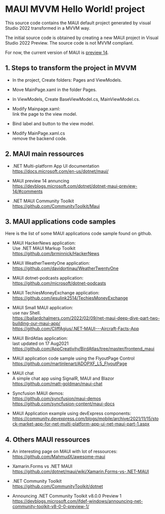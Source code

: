 # MAUI MVVM Hello World! project
This source code contains the MAUI default project generated by visual Studio 2022 transformed in a MVVM way.

The initial source code is obtained by creating a new MAUI project in Visual Studio 2022 Preview. 
The source code is not MVVM compliant.

For now, the current version of MAUI is [preview 14](https://devblogs.microsoft.com/dotnet/dotnet-maui-preview-14/). 

## 1. Steps to transform the project in MVVM

- In the project, Create folders: Pages and ViewModels.

- Move MainPage.xaml in the folder Pages.

- In ViewModels, Create BaseViewModel.cs, MainViewModel.cs.

- Modify Mainpage.xaml:<br>
link the page to the view model.

- Bind label and button to the view model.

- Modify MainPage.xaml.cs<br>
remove the backend code.

## 2. MAUI main ressources

- .NET Multi-platform App UI documentation<br>
https://docs.microsoft.com/en-us/dotnet/maui/

- MAUI preview 14 annuncing<br>
https://devblogs.microsoft.com/dotnet/dotnet-maui-preview-14/#comments

- .NET MAUI Community Toolkit<br>
https://github.com/CommunityToolkit/Maui

## 3. MAUI applications code samples

Here is the list of some MAUI applications code sample found on github.

- MAUI HackerNews application:<br>
  Use .NET MAUI Markup Toolkit<br>
https://github.com/brminnick/HackerNews

- MAUI WeatherTwentyOne application:<br>
https://github.com/davidortinau/WeatherTwentyOne

- MAUI dotnet-podcasts application:<br>
https://github.com/microsoft/dotnet-podcasts

- MAUI TechiesMoneyExchange application:<br>
https://github.com/jesulink2514/TechiesMoneyExchange

- MAUI Small MAUI application:<br>
use nav Shell.<br>
https://ballardchalmers.com/2022/02/09/net-maui-deep-dive-part-two-building-our-maui-app/<br>
https://github.com/CliffAgius/.NET-MAUI---Aircraft-Facts-App

- MAUI BirdAtlas application:<br>
last updated on 17 Aug2021<br>
https://github.com/AppCreativity/BirdAtlas/tree/master/frontend_maui

- MAUI application code sample using the FlyoutPage Control<br>
https://github.com/martinlenart/ADOPXF_L5_FlyoutPage

- MAUI chat<br>
A simple chat app using SignalR, MAUI and Blazor
https://github.com/matt-goldman/maui-chat

- Syncfusion MAUI demos:<br>
https://github.com/syncfusion/maui-demos<br>
https://github.com/syncfusion-content/maui-docs

- MAUI Application example using devExpress components:<br>
https://community.devexpress.com/blogs/mobile/archive/2021/11/15/stock-market-app-for-net-multi-platform-app-ui-net-maui-part-1.aspx

## 4. Others MAUI ressources

- An interesting page on MAUI with lot of ressources:<br>
https://github.com/MahmudX/awesome-maui

- Xamarin.Forms vs .NET MAUI
https://github.com/dotnet/maui/wiki/Xamarin.Forms-vs-.NET-MAUI

- .NET Community Toolkit<br> 
https://github.com/CommunityToolkit/dotnet

- Announcing .NET Community Toolkit v8.0.0 Preview 1<br>
https://devblogs.microsoft.com/ifdef-windows/announcing-net-community-toolkit-v8-0-0-preview-1/

